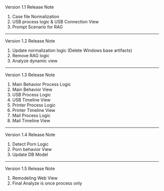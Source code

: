 Version 1.1 Release Note

1. Case file Normalization
2. USB process logic & USB Connection View
3. Prompt Scenario for RAG

---

Version 1.2 Release Note

1. Update normalization logic (Delete Windows base artifacts)
2. Remove RAG logic
3. Analyze dynamic view

---

Version 1.3 Release Note
1. Main Behavior Process Logic
2. Main Behavior View
3. USB Process Logic
4. USB Timeline View
5. Printer Process Logic
6. Printer Timeline View
7. Mail Process Logic
8. Mail Timeline View

---

Version 1.4 Release Note
1. Detect Porn Logic
2. Porn behavior View
3. Update DB Model

--- 

Version 1.5 Release Note
1. Remodeling Web View
2. Final Analyze is once process only